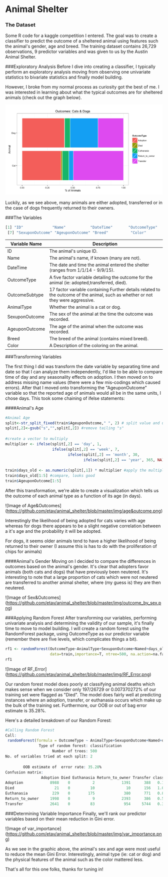 # Animal Shelter
### The Dataset  
Some R code for a kaggle competition I entered. The goal was to create a classifier to predict the outcome of a sheltered animal using features such the animal's gender, age and breed. The training dataset contains 26,729 observations, 9 predictor variables and was given to us by the Austin Animal Shelter.

###Exploratory Analysis
Before I dive into creating a classifier, I typically perform an exploratory analysis moving from observing one univariate statistics to bivariate statistics and finally model building.

However, I broke from my normal process as curiosity got the best of me. I was interested in learning about what the typical outcomes are for sheltered animals (check out the graph below).

![Image of Outcomes](https://github.com/etav/animal_shelter/blob/master/img/outcomes_by_animal.png)

Luckily, as we see above, many animals are either adopted, transferred or in the case of dogs frequently returned to their owners.  

###The Variables

```R
[1] "ID"             "Name"           "DateTime"       "OutcomeType"    "OutcomeSubtype" "AnimalType"    
 [7] "SexuponOutcome" "AgeuponOutcome" "Breed"          "Color"    
```

Variable Name | Description
------------ | -------------
ID | The animal's unique ID.
Name | The animal's name, if known (many are not).
DateTime | The date and time the animal entered the shelter (ranges from 1/1/14 - 9/9/15).
OutcomeType | A five factor variable detailing the outcome for the animal (ie: adopted,transferred, died).
OutcomeSubtype | 17 factor variable containing Further details related to the outcome of the animal, such as whether or not they were aggressive.
AnimalType | Whether the animal is a cat or dog.
SexuponOutcome | The sex of the animal at the time the outcome was recorded.
AgeuponOutcome| The age of the animal when the outcome was recorded.
Breed | The breed of the animal (contains mixed breed).
Color | A Description of the coloring on the animal.

###Transforming Variables

The first thing I did was transform the date variable by separating time and date so that I can analyze them independently, I'd like to be able to compare time of day and any seasonality effects on adoption. I then moved on to address missing name values (there were a few mis-codings which caused errors). After that I moved onto transforming the "AgeuponOutcome" variable so that the reported age of animals would all be in the same units, I chose days. This took some chaining of ifelse statements:

####Animal's Age
```R
#Animal Age
split<-str_split_fixed(train$AgeuponOutcome," ", 2) # split value and unit of time
split[,2]<-gsub("s","",split[,2]) #remove tailing "s"

#create a vector to multiply
multiplier <- ifelse(split[,2] == 'day', 1,
                     ifelse(split[,2] == 'week', 7,
                            ifelse(split[,2] == 'month', 30,  
                                   ifelse(split[,2] == 'year', 365, NA))))

train$days_old <- as.numeric(split[,1]) * multiplier #apply the multiplier
train$days_old[1:5] #compare, looks good
train$AgeuponOutcome[1:5]
```

After this transformation, we're able to create a visualization which tells us the outcome of each animal type as a function of its age (in days).

![Image of Age&Outcomes]
(https://github.com/etav/animal_shelter/blob/master/img/age&outcome.png)

Interestingly the likelihood of being adopted for cats varies with age whereas for dogs there appears to be a slight negative correlation between a it's age and the probability it will be adopted.

For dogs, it seems older animals tend to have a higher likelihood of being returned to their owner (I assume this is has to do with the proliferation of chips for animals)

####Animal's Gender
Moving on I decided to compare the differences in outcomes based on the animal's gender. It's clear that adopters favor animals (both cats and dogs) that have previously been neutered. It's interesting to note that a large proportion of cats which were not neutered are transferred to another animal shelter, where (my guess is) they are then neutered.

![Image of Sex&Outcomes]
(https://github.com/etav/animal_shelter/blob/master/img/outcome_by_sex.png)


###Applying Random Forest
After transforming our variables, performing univariate analysis and determining the validity of our sample, it's finally time to move to model building. I will create a random forest using the RandomForest package, using OutcomeType as our predictor variable (remember there are five levels, which complicates things a bit).

```R
rf1 <- randomForest(OutcomeType~AnimalType+SexuponOutcome+Named+days_old+young+color_simple,
                    data=train,importance=T, ntree=500, na.action=na.fail)
rf1
```

![Image of RF_Error]
(https://github.com/etav/animal_shelter/blob/master/img/RF_Error.png)

Our random forest model does poorly at classifying animal deaths which makes sense  when we consider only 197/26729
or 0.007370272% of our training set were flagged as "Died". The model does fairly well at predicting instances where an adoption, transfer, or euthanasia occurs which make up the bulk of the training set. Furthermore, our OOB or out of bag error estimate is  35.28%.

Here's a detailed breakdown of our Random Forest:

```R
#Calling Random Forest
Call:
 randomForest(formula = OutcomeType ~ AnimalType+SexuponOutcome+Named+days_old+young+color_simple, data = train, importance = T,      ntree = 500, na.action = na.fail)
               Type of random forest: classification
                     Number of trees: 500
No. of variables tried at each split: 2

        OOB estimate of  error rate: 35.28%
Confusion matrix:
                Adoption Died Euthanasia Return_to_owner Transfer class.error
Adoption            8988    0          2            1391      388   0.1653821
Died                  21    0         10              10      156   1.0000000
Euthanasia           229    0        175             380      771   0.8874598
Return_to_owner     1998    0          9            2393      386   0.5000000
Transfer            2641    0         83             954     5744   0.3903630
```

###Determining Variable Importance
Finally, we'll rank our predictor variables based on their mean reduction in Gini error.

![Image of var_importance]
(https://github.com/etav/animal_shelter/blob/master/img/var_importance.png)


As we see in the graphic above, the animal's sex and age were most useful to reduce the mean Gini Error. Interestingly, animal type (ie: cat or dog) and the physical features of the animal such as the color mattered less.

That's all for this one folks, thanks for tuning in!
